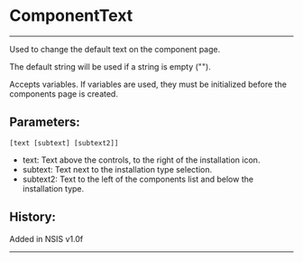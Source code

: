 # ComponentText

---

Used to change the default text on the component page.

The default string will be used if a string is empty ("").

Accepts variables. If variables are used, they must be initialized before the components page is created.

## Parameters:

    [text [subtext] [subtext2]]

* text: Text above the controls, to the right of the installation icon.
* subtext: Text next to the installation type selection.
* subtext2: Text to the left of the components list and below the installation type.

## History:

Added in NSIS v1.0f

---
